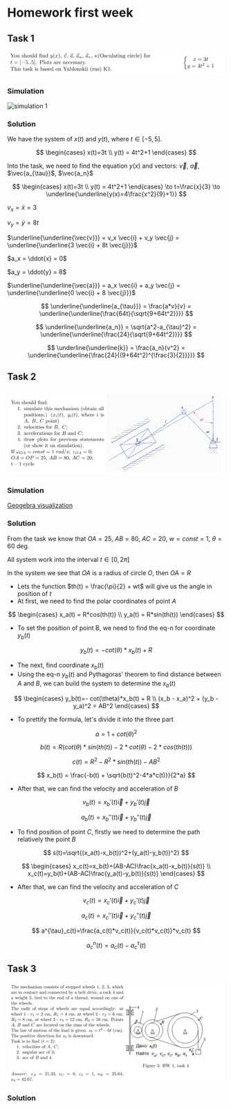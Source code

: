 # Homework first week

## Task 1

![task 1](assets/task1.png)

### Simulation

![simulation 1](assets/task1.gif)

### Solution

We have the system of $x(t)$ and $y(t)$, where $t\in[-5,5]$.

$$
\begin{cases}
x(t)=3t \\
y(t) = 4t^2+1
\end{cases}
$$

Into the task, we need to find the equation $y(x)$ and vectors: $\vec{v}$, $\vec{a}$, $\vec{a_{\tau}}$, $\vec{a_n}$

$$
\begin{cases}
x(t)=3t \\
y(t) = 4t^2+1
\end{cases} \to t=\frac{x}{3} \to \underline{\underline{y(x)=4\frac{x^2}{9}+1}}
$$

$v_x = \dot{x} = 3$

$v_y = \dot{y} = 8t$

$\underline{\underline{\vec{v}}} = v_x \vec{i} + v_y \vec{j} = \underline{\underline{3 \vec{i} + 8t \vec{j}}}$

$a_x = \ddot{x} = 0$

$a_y = \ddot{y} = 8$

$\underline{\underline{\vec{a}}} = a_x \vec{i} + a_y \vec{j} = \underline{\underline{0 \vec{i} + 8 \vec{j}}}$

$$
\underline{\underline{a_{\tau}}} = \frac{a*v}{v} = \underline{\underline{\frac{64t}{\sqrt{9+64t^2}}}}
$$

$$
\underline{\underline{a_n}} = \sqrt{a^2-a_{\tau}^2} = \underline{\underline{\frac{24}{\sqrt{9+64t^2}}}}
$$

$$
\underline{\underline{k}} = \frac{a_n}{v^2} = \underline{\underline{\frac{24}{(9+64t^2)^{\frac{3}{2}}}}}
$$

## Task 2

![task2](assets/task2.png)

### Simulation

[Geogebra visualization](https://www.geogebra.org/m/kpebm7du)

### Solution

From the task we know that $OA = 25$, $AB = 80$, $AC = 20$, $w=const=1$, $\theta = 60$ deg.

All system work into the interval $t\in[0,2\pi]$

In the system we see that $OA$ is a radius of circle $O$, then $OA=R$

* Lets the function $th(t) = \frac{\pi}{2} + wt$ will give us the angle in position of $t$
* At first, we need to find the polar coordinates of point $A$

$$
\begin{cases}
x_a(t) = R*cos(th(t)) \\
y_a(t) = R*sin(th(t))
\end{cases}
$$

* To set the position of point B, we need to find the eq-n for coordinate $y_b(t)$

$$
y_b(t)=- cot(\theta)*x_b(t) + R
$$

* The next, find coordinate $x_b(t)$
* Using the eq-n $y_b(t)$ and Pythagoras' theorem to find distance between $A$ and $B$, we can build the system to
  determine the $x_b(t)$

$$
\begin{cases}
y_b(t)=- cot(\theta)*x_b(t) + R \\
(x_b - x_a)^2 + (y_b - y_a)^2 = AB^2
\end{cases}
$$

* To prettify the formula, let's divide it into the three part

$$
a = 1+cot(\theta)^2
$$

$$
b(t) = R(cot(\theta)*sin(th(t)) -2*cot(\theta)-2*cos(th(t)))
$$

$$
c(t) = R^2-R^2*sin(th(t))-AB^2
$$

$$
x_b(t) = \frac{-b(t) + \sqrt{b(t)^2-4*a*c(t)}}{2*a}
$$

* After that, we can find the velocity and acceleration of $B$

$$
v_b(t)=x_b'(t)\vec{i}+y_b'(t)\vec{j}
$$

$$
a_b(t)=x_b''(t)\vec{i}+y_b''(t)\vec{j}
$$

* To find position of point $C$, firstly we need to determine the path relatively the point $B$

$$
s(t)=\sqrt{(x_a(t)-x_b(t))^2+(y_a(t)-y_b(t))^2}
$$

$$
\begin{cases}
x_c(t)=x_b(t)+(AB-AC)\frac{x_a(t)-x_b(t)}{s(t)} \\
x_c(t)=y_b(t)+(AB-AC)\frac{y_a(t)-y_b(t)}{s(t)}
\end{cases}
$$

* After that, we can find the velocity and acceleration of $C$

$$
v_c(t)=x_c'(t)\vec{i}+y_c'(t)\vec{j}
$$

$$
a_c(t)=x_c''(t)\vec{i}+y_c''(t)\vec{j}
$$

$$
a^{\tau}_c(t)=\frac{a_c(t)*v_c(t)}{v_c(t)*v_c(t)}*v_c(t)
$$

$$
a^{n}_c(t)=a_c(t) - a^{\tau}_c(t)
$$

## Task 3

![img.png](assets/task3.png)

### Solution

